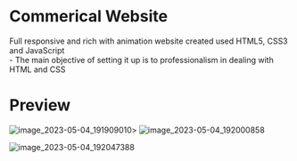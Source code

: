 <h1>Commerical Website</h1>
<p>
  Full responsive and rich with animation website created used HTML5, CSS3 and JavaScript</br>
  - The main objective of setting it up is to professionalism in dealing with HTML and CSS
</p>
<h1>Preview</h1>


![image_2023-05-04_191909010](https://user-images.githubusercontent.com/102171363/236263876-c9add002-06c2-4015-89dc-90f0fdba99be.png)>
![image_2023-05-04_192000858](https://user-images.githubusercontent.com/102171363/236264151-3b163f08-df15-4734-bcfa-44281645da5e.png)

![image_2023-05-04_192047388](https://user-images.githubusercontent.com/102171363/236264392-cbddaf72-6722-4ccc-a6dc-b2ed9d36fc8d.png)
